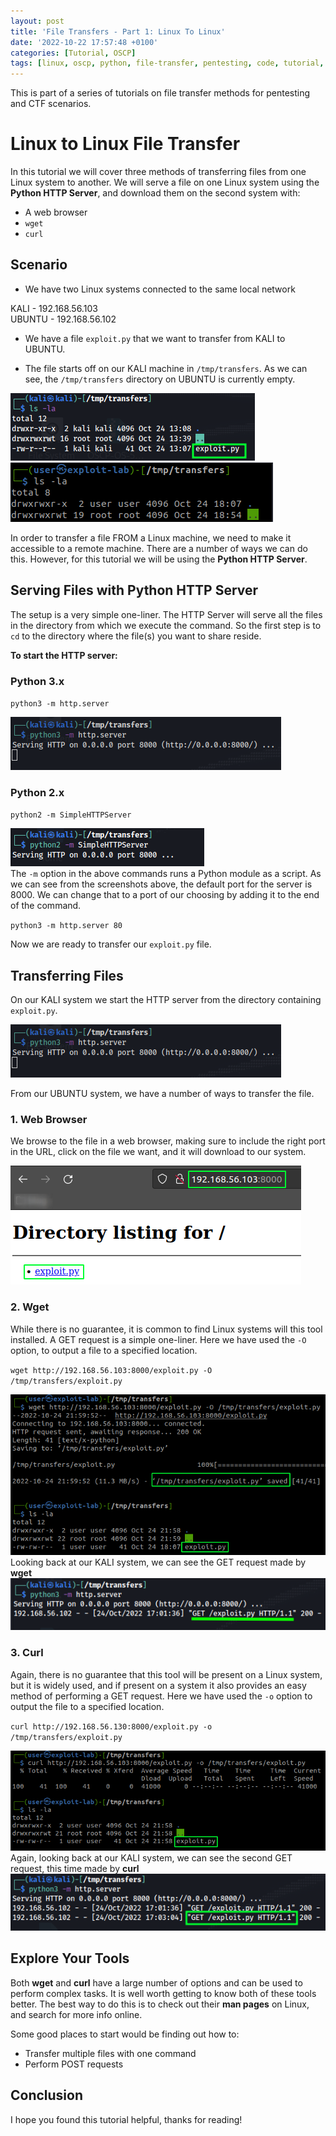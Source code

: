 ```yaml
---
layout: post
title: 'File Transfers - Part 1: Linux To Linux'
date: '2022-10-22 17:57:48 +0100'
categories: [Tutorial, OSCP]
tags: [linux, oscp, python, file-transfer, pentesting, code, tutorial, ctf]
---
```


This is part of a series of tutorials on file transfer methods for pentesting and CTF scenarios.

# Linux to Linux File Transfer

In this tutorial we will cover three methods of transferring files from one Linux system to another.
We will serve a file on one Linux system using the **Python HTTP Server**, and download them on the second system with:

- A web browser
- `wget`
- `curl`

## Scenario

- We have two Linux systems connected to the same local network

KALI - 192.168.56.103<br>
UBUNTU - 192.168.56.102

- We have a file `exploit.py` that we want to transfer from KALI to UBUNTU.

- The file starts off on our KALI machine in `/tmp/transfers`.
As we can see, the `/tmp/transfers` directory on UBUNTU is currently empty.

![ft1.png](/assets/img/ft1.png)
<br>
![ft2.png](/assets/img/ft2.png)

In order to transfer a file FROM a Linux machine, we need to make it accessible to a remote machine. 
There are a number of ways we can do this. However, for this tutorial we will be using the **Python HTTP Server**.

## Serving Files with Python HTTP Server

The setup is a very simple one-liner. The HTTP Server will serve all the files in the directory from 
which we execute the command. So the first step is to `cd` to the directory where the file(s) you want
to share reside.

**To start the HTTP server:**

### Python 3.x

`python3 -m http.server`

![http1](/assets/img/http1.png)

### Python 2.x

`python2 -m SimpleHTTPServer`

![http2](/assets/img/http2.png) 
<br>
The `-m` option in the above commands runs a Python module as a script. 
As we can see from the screenshots above, the default port for the server is 8000. 
We can change that to a port of our choosing by adding it to the end of the command.

`python3 -m http.server 80`

Now we are ready to transfer our `exploit.py` file.

## Transferring Files

On our KALI system we start the HTTP server from the directory containing `exploit.py`.

![http1](/assets/img/http1.png)

From our UBUNTU system, we have a number of ways to transfer the file.

### 1. Web Browser

We browse to the file in a web browser, making sure to include the right port in the URL, click on the file we want, and it will download to our system.

![browse-file](/assets/img/browsefile.png)




### 2. Wget

While there is no guarantee, it is common to find Linux systems will this tool installed. A GET request is a simple one-liner.
Here we have used the `-O` option, to output a file to a specified location.

`wget http://192.168.56.103:8000/exploit.py -O /tmp/transfers/exploit.py`

![wget](/assets/img/wget.png)
<br>
Looking back at our KALI system, we can see the GET request made by **wget**
![request1](/assets/img/request1.png)

### 3. Curl

Again, there is no guarantee that this tool will be present on a Linux system, but it is widely used, and if present on a system it also provides an easy method of performing a GET request. Here we have used the `-o` option to output the file to a specified location.

`curl http://192.168.56.130:8000/exploit.py -o /tmp/transfers/exploit.py`

![curl](/assets/img/curl.png)
<br>
Again, looking back at our KALI system, we can see the second GET request, this time made by **curl**
![request2](/assets/img/request2.png)

## Explore Your Tools

Both **wget** and **curl** have a large number of options and can be used to perform complex tasks.
It is well worth getting to know both of these tools better. The best way to do this is to check out
their **man pages** on Linux, and search for more info online.

Some good places to start would be finding out how to:

- Transfer multiple files with one command
- Perform POST requests

## Conclusion

I hope you found this tutorial helpful, thanks for reading!
